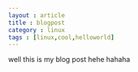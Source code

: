 ```yaml
---
layout : article
title : blogpost
category : linux
tags : [linux,cool,helloworld]
---
```

well this is my blog post hehe hahaha